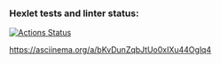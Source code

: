### Hexlet tests and linter status:
[![Actions Status](https://github.com/nikolaydlv/frontend-project-46/workflows/hexlet-check/badge.svg)](https://github.com/nikolaydlv/frontend-project-46/actions)


https://asciinema.org/a/bKvDunZqbJtUo0xIXu44Oglq4